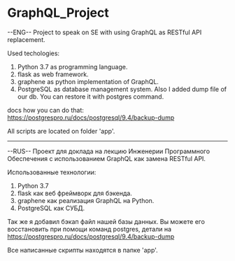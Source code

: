 # GraphQL_Project
--ENG--
Project to speak on SE with using GraphQL as RESTful API replacement.

Used techologies:
   1) Python 3.7 as programming language.
   2) flask as web framework.
   3) graphene as python implementation of GraphQL.
   4) PostgreSQL as database management system. 
Also I added dump file of our db. You can restore it with postgres command.

docs how you can do that: https://postgrespro.ru/docs/postgresql/9.4/backup-dump

All scripts are located on folder 'app'.

-------------------------------------------------------------------------------------------------------------------------------------------

--RUS--
Проект для доклада на лекцию Инженерии Программного Обеспечения с использованием GraphQL как замена RESTful API.

Использованные технологии:
  1) Python 3.7
  2) flask как веб фреймворк для бэкенда.
  3) graphene как реализация GraphQL на Python.
  4) PostgreSQL как СУБД.
  
Так же я добавил бэкап файл нашей базы данных. Вы можете его восстановить при помощи команд postgres, детали на 
https://postgrespro.ru/docs/postgresql/9.4/backup-dump

Все написанные скрипты находятся в папке 'app'.
